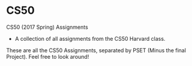 # CS50
CS50 (2017 Spring) Assignments

- A collection of all assignments from the CS50 Harvard class.

These are all the CS50 Assignments, separated by PSET (Minus the final Project). Feel free to look around!


